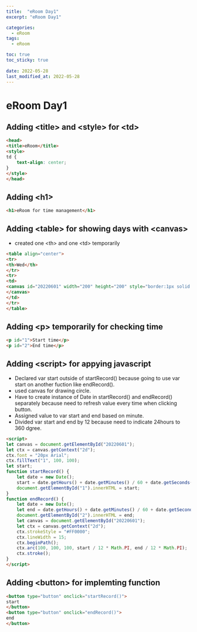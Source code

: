 ```yaml
---
title:  "eRoom Day1"
excerpt: "eRoom Day1"

categories:
  - eRoom
tags:
  - eRoom

toc: true
toc_sticky: true
 
date: 2022-05-28
last_modified_at: 2022-05-28
---
```

# eRoom Day1
## Adding \<title> and \<style> for \<td>

```html
<head>
<title>eRoom</title>
<style>
td {
    text-align: center;
}
</style>
</head>
```
## Adding \<h1>
```html
<h1>eRoom for time management</h1>
```
## Adding \<table> for showing days with \<canvas>
- created one \<th> and one \<td> temporarily
```html
<table align="center">
<tr>
<th>Wed</th>
</tr>
<tr>
<td>
<canvas id="20220601" width="200" height="200" style="border:1px solid #000000;">
</canvas>
</td>
</tr>
</table>
```
## Adding \<p> temporarily for checking time
```html
<p id="1">Start time</p>
<p id="2">End time</p>
```
## Adding \<script> for appying javascript
- Declared var start outside of startRecord() because going to use var start on another fuction like endRecord().<br>
- used canvas for drawing circle.<br>
- Have to create instance of Date in startRecord() and endRecord() separately because need to refresh value every time when clicking button.<br>
- Assigned value to var start and end based on minute.
- Divided var start and end by 12 because need to indicate 24hours to 360 dgree.<br>
```html
<script>
let canvas = document.getElementById("20220601");
let ctx = canvas.getContext("2d");
ctx.font = "20px Arial";
ctx.fillText("1", 100, 100);
let start;
function startRecord() {
    let date = new Date();
    start = date.getHours() + date.getMinutes() / 60 + date.getSeconds() / 60 / 60;
    document.getElementById("1").innerHTML = start;
}
function endRecord() {
    let date = new Date();
    let end = date.getHours() + date.getMinutes() / 60 + date.getSeconds() / 60 / 60;
    document.getElementById("2").innerHTML = end;
    let canvas = document.getElementById("20220601");
    let ctx = canvas.getContext("2d");
    ctx.strokeStyle = "#FF0000";
    ctx.lineWidth = 15;
    ctx.beginPath();
    ctx.arc(100, 100, 100, start / 12 * Math.PI, end / 12 * Math.PI);
    ctx.stroke();
}
</script>
```
## Adding \<button> for implemting function
```html
<button type="button" onclick="startRecord()">
start
</button>
<button type="button" onclick="endRecord()">
end
</button>
```